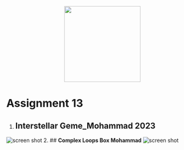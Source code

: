 
<p align="center"><a href="https://api.arcade.academy/en/latest/index.html" target="_blank"><img src="https://api.arcade.academy/en/latest/_images/arcade-logo.svg" width="200"></a></p><p></p>



# Assignment 13
1. ## **Interstellar Geme_Mohammad 2023**
![screen shot](https://github.com/Mohammadnematizade/python/blob/main/Python.Geme.Arcade/sesone13/img/Capture.PNG?raw=true)
2. ## **Complex Loops Box Mohammad**
![screen shot](https://github.com/Mohammadnematizade/python/blob/main/Python.Geme.Arcade/sesone13/img/Capture2.PNG?raw=true)


